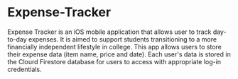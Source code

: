 # Expense-Tracker
Expense Tracker is an iOS mobile application that allows user to track day-to-day expenses. It is aimed to support students transitioning to a more 
financially independent lifestyle in college. This app allows users to store their expense data (item name, price and date). Each user's data is stored
in the Clourd Firestore database for users to access with appropriate log-in credentials.
